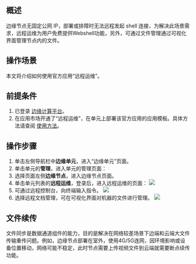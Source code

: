 ## 概述
边缘节点无固定公网 IP，部署或排障时无法远程发起 shell 连接，为解决此场景需求，远程运维为用户免费提供Webshell功能，另外，可通过文件管理通过可视化界面管理节点内的文件。

## 操作场景
本文将介绍如何使用官方应用“远程运维”。

## 前提条件
1. 已登录 [边缘计算平台](https://console.cloud.tencent.com/iecp)。
2. 在应用市场开通了“远程运维”，在单元上部署该官方应用的应用模板。具体方法请查阅 [使用方法](https://cloud.tencent.com/document/product/1118/66162)。

## 操作步骤

1. 单击左侧导航栏中**边缘单元**，进入“边缘单元”页面。
2. 单击单元的**管理**，进入单元的管理页面：
3. 选择页面左侧**边缘节点**，进入边缘节点页面。
4. 单击单元列表的**远程运维**，登录后，进入远程运维的页面：
![](https://qcloudimg.tencent-cloud.cn/raw/04bd6e93cd2624fe06c516b1273a3157.png)
5. 可通过远程控制台，向终端输入指令。
![](https://qcloudimg.tencent-cloud.cn/raw/867aefb495eb4208b785411b319c0d3b.png)
6. 选择远程文档管理，可在可视化界面对机器的文件进行管理。
![](https://qcloudimg.tencent-cloud.cn/raw/c84eac1ed6ad5afdab91ba6d29237d8b.png)

## 文件续传
文件同步是数据通道组件的能力，目的是解决在网络较差场景下边端和云端大文件传输重传问题。例如，边缘节点部署在室外，使用4G/5G连网，因环境影响或设备位置移动，网络可能不稳定，此时节点需要上传视频文件到云端就需要断点续传功能。
